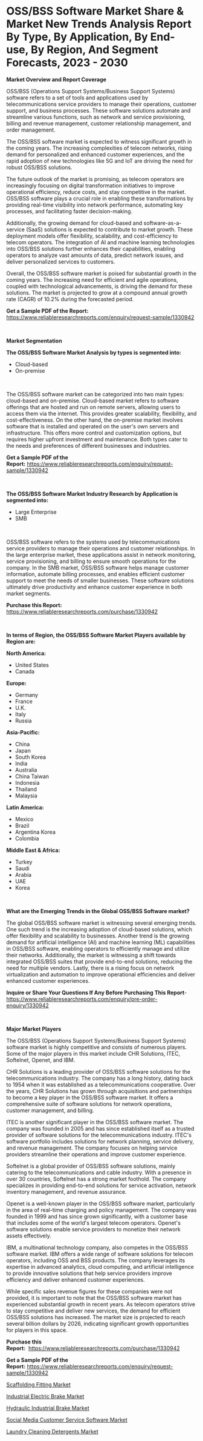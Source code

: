 <p><h1>OSS/BSS Software Market Share & Market New Trends Analysis Report By Type, By Application, By End-use, By Region, And Segment Forecasts, 2023 - 2030</h1></p><p><strong>Market Overview and Report Coverage</strong></p>
<p><p>OSS/BSS (Operations Support Systems/Business Support Systems) software refers to a set of tools and applications used by telecommunications service providers to manage their operations, customer support, and business processes. These software solutions automate and streamline various functions, such as network and service provisioning, billing and revenue management, customer relationship management, and order management.</p><p>The OSS/BSS software market is expected to witness significant growth in the coming years. The increasing complexities of telecom networks, rising demand for personalized and enhanced customer experiences, and the rapid adoption of new technologies like 5G and IoT are driving the need for robust OSS/BSS solutions.</p><p>The future outlook of the market is promising, as telecom operators are increasingly focusing on digital transformation initiatives to improve operational efficiency, reduce costs, and stay competitive in the market. OSS/BSS software plays a crucial role in enabling these transformations by providing real-time visibility into network performance, automating key processes, and facilitating faster decision-making.</p><p>Additionally, the growing demand for cloud-based and software-as-a-service (SaaS) solutions is expected to contribute to market growth. These deployment models offer flexibility, scalability, and cost-efficiency to telecom operators. The integration of AI and machine learning technologies into OSS/BSS solutions further enhances their capabilities, enabling operators to analyze vast amounts of data, predict network issues, and deliver personalized services to customers.</p><p>Overall, the OSS/BSS software market is poised for substantial growth in the coming years. The increasing need for efficient and agile operations, coupled with technological advancements, is driving the demand for these solutions. The market is projected to grow at a compound annual growth rate (CAGR) of 10.2% during the forecasted period.</p></p>
<p><strong>Get a Sample PDF of the Report:</strong> <a href="https://www.reliableresearchreports.com/enquiry/request-sample/1330942">https://www.reliableresearchreports.com/enquiry/request-sample/1330942</a></p>
<p>&nbsp;</p>
<p><strong>Market Segmentation</strong></p>
<p><strong>The OSS/BSS Software Market Analysis by types is segmented into:</strong></p>
<p><ul><li>Cloud-based</li><li>On-premise</li></ul></p>
<p>&nbsp;</p>
<p><p>The OSS/BSS software market can be categorized into two main types: cloud-based and on-premise. Cloud-based market refers to software offerings that are hosted and run on remote servers, allowing users to access them via the internet. This provides greater scalability, flexibility, and cost-effectiveness. On the other hand, the on-premise market involves software that is installed and operated on the user's own servers and infrastructure. This offers more control and customization options, but requires higher upfront investment and maintenance. Both types cater to the needs and preferences of different businesses and industries.</p></p>
<p><strong>Get a Sample PDF of the Report:</strong>&nbsp;<a href="https://www.reliableresearchreports.com/enquiry/request-sample/1330942">https://www.reliableresearchreports.com/enquiry/request-sample/1330942</a></p>
<p>&nbsp;</p>
<p><strong>The OSS/BSS Software Market Industry Research by Application is segmented into:</strong></p>
<p><ul><li>Large Enterprise</li><li>SMB</li></ul></p>
<p>&nbsp;</p>
<p><p>OSS/BSS software refers to the systems used by telecommunications service providers to manage their operations and customer relationships. In the large enterprise market, these applications assist in network monitoring, service provisioning, and billing to ensure smooth operations for the company. In the SMB market, OSS/BSS software helps manage customer information, automate billing processes, and enables efficient customer support to meet the needs of smaller businesses. These software solutions ultimately drive productivity and enhance customer experience in both market segments.</p></p>
<p><strong>Purchase this Report:</strong>&nbsp; <a href="https://www.reliableresearchreports.com/purchase/1330942">https://www.reliableresearchreports.com/purchase/1330942</a></p>
<p>&nbsp;</p>
<p><strong>In terms of Region, the OSS/BSS Software Market Players available by Region are:</strong></p>
<p>
    <p> <strong> North America: </strong>
        <ul>
            <li>United States</li>
            <li>Canada</li>
        </ul>
        </p> 
    <p> <strong> Europe: </strong>
        <ul>
            <li>Germany</li>
            <li>France</li>
            <li>U.K.</li>
            <li>Italy</li>
            <li>Russia</li>
        </ul>
        </p> 
    <p> <strong> Asia-Pacific: </strong>
        <ul>
            <li>China</li>
            <li>Japan</li>
            <li>South Korea</li>
            <li>India</li>
            <li>Australia</li>
            <li>China Taiwan</li>
            <li>Indonesia</li>
            <li>Thailand</li>
            <li>Malaysia</li>
        </ul>
        </p> 
    <p> <strong> Latin America: </strong>
        <ul>
            <li>Mexico</li>
            <li>Brazil</li>
            <li>Argentina Korea</li>
            <li>Colombia</li>
        </ul>
        </p> 
    <p> <strong> Middle East & Africa: </strong>
        <ul>
            <li>Turkey</li>
            <li>Saudi</li>
            <li>Arabia</li>
            <li>UAE</li>
            <li>Korea</li>
        </ul>
    </p>
    </p>
<p>&nbsp;</p>
<p><strong>What are the Emerging Trends in the Global OSS/BSS Software market?</strong></p>
<p><p>The global OSS/BSS software market is witnessing several emerging trends. One such trend is the increasing adoption of cloud-based solutions, which offer flexibility and scalability to businesses. Another trend is the growing demand for artificial intelligence (AI) and machine learning (ML) capabilities in OSS/BSS software, enabling operators to efficiently manage and utilize their networks. Additionally, the market is witnessing a shift towards integrated OSS/BSS suites that provide end-to-end solutions, reducing the need for multiple vendors. Lastly, there is a rising focus on network virtualization and automation to improve operational efficiencies and deliver enhanced customer experiences.</p></p>
<p><strong>Inquire or Share Your Questions If Any Before Purchasing This Report</strong>- <a href="https://www.reliableresearchreports.com/enquiry/pre-order-enquiry/1330942">https://www.reliableresearchreports.com/enquiry/pre-order-enquiry/1330942</a></p>
<p>&nbsp;</p>
<p><strong>Major Market Players</strong></p>
<p><p>The OSS/BSS (Operations Support Systems/Business Support Systems) software market is highly competitive and consists of numerous players. Some of the major players in this market include CHR Solutions, ITEC, Softelnet, Openet, and IBM. </p><p>CHR Solutions is a leading provider of OSS/BSS software solutions for the telecommunications industry. The company has a long history, dating back to 1954 when it was established as a telecommunications cooperative. Over the years, CHR Solutions has grown through acquisitions and partnerships to become a key player in the OSS/BSS software market. It offers a comprehensive suite of software solutions for network operations, customer management, and billing.</p><p>ITEC is another significant player in the OSS/BSS software market. The company was founded in 2005 and has since established itself as a trusted provider of software solutions for the telecommunications industry. ITEC's software portfolio includes solutions for network planning, service delivery, and revenue management. The company focuses on helping service providers streamline their operations and improve customer experience.</p><p>Softelnet is a global provider of OSS/BSS software solutions, mainly catering to the telecommunications and cable industry. With a presence in over 30 countries, Softelnet has a strong market foothold. The company specializes in providing end-to-end solutions for service activation, network inventory management, and revenue assurance.</p><p>Openet is a well-known player in the OSS/BSS software market, particularly in the area of real-time charging and policy management. The company was founded in 1999 and has since grown significantly, with a customer base that includes some of the world's largest telecom operators. Openet's software solutions enable service providers to monetize their network assets effectively.</p><p>IBM, a multinational technology company, also competes in the OSS/BSS software market. IBM offers a wide range of software solutions for telecom operators, including OSS and BSS products. The company leverages its expertise in advanced analytics, cloud computing, and artificial intelligence to provide innovative solutions that help service providers improve efficiency and deliver enhanced customer experiences.</p><p>While specific sales revenue figures for these companies were not provided, it is important to note that the OSS/BSS software market has experienced substantial growth in recent years. As telecom operators strive to stay competitive and deliver new services, the demand for efficient OSS/BSS solutions has increased. The market size is projected to reach several billion dollars by 2026, indicating significant growth opportunities for players in this space.</p></p>
<p><strong>Purchase this Report:</strong>&nbsp;&nbsp;<a href="https://www.reliableresearchreports.com/purchase/1330942">https://www.reliableresearchreports.com/purchase/1330942</a></p>
<p></p>
<p><strong>Get a Sample PDF of the Report:</strong>&nbsp;<a href="https://www.reliableresearchreports.com/enquiry/request-sample/1330942">https://www.reliableresearchreports.com/enquiry/request-sample/1330942</a></p>
<p><p><a href="https://www.linkedin.com/pulse/decoding-scaffolding-fitting-market-deep-dive-latest/">Scaffolding Fitting Market</a></p><p><a href="https://medium.com/@suryayadavrp23/industrial-electric-brake-market-analysis-and-sze-forecasted-for-period-from-2023-to-2030-3ef5ae00cad9">Industrial Electric Brake Market</a></p><p><a href="https://medium.com/@klrahulrp23/hydraulic-industrial-brake-market-insights-into-market-cagr-market-trends-and-growth-strategies-de4fc805a91e">Hydraulic Industrial Brake Market</a></p><p><a href="https://www.linkedin.com/pulse/social-media-customer-service-software-market-research-report/">Social Media Customer Service Software Market</a></p><p><a href="https://github.com/amae102299/Market-Research-Report-List-1/blob/main/laundry-cleaning-detergents-market.md">Laundry Cleaning Detergents Market</a></p></p>